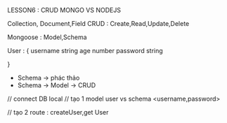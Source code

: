 LESSON6 : CRUD MONGO VS NODEJS

Collection, Document,Field
CRUD : Create,Read,Update,Delete

Mongoose : Model,Schema

User : {
username string
age number
password string

}

- Schema -> phác thảo
- Schema -> Model -> CRUD

// connect DB local
// tạo 1 model user vs schema <username,password>

// tạo 2 route : createUser,get User
